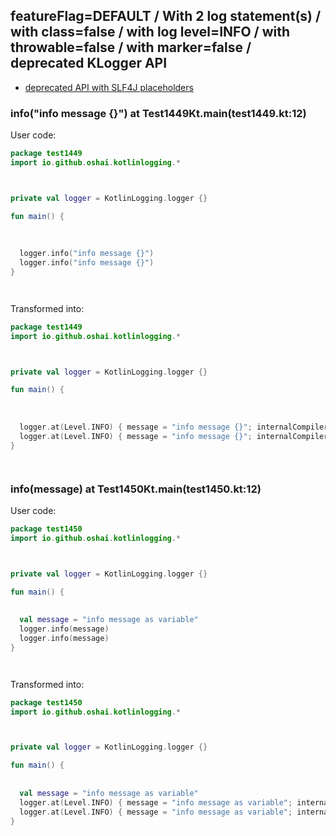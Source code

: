 ## featureFlag=DEFAULT / With 2 log statement(s) / with class=false / with log level=INFO / with throwable=false / with marker=false / deprecated KLogger API

* [deprecated API with SLF4J placeholders](deprecated-slf4j-placeholders.md)

###  info("info message {}") at Test1449Kt.main(test1449.kt:12)

User code:
```kotlin
package test1449
import io.github.oshai.kotlinlogging.*



private val logger = KotlinLogging.logger {}

fun main() {
  
  
  
  logger.info("info message {}")
  logger.info("info message {}")
}




```
  
Transformed into:
```kotlin
package test1449
import io.github.oshai.kotlinlogging.*



private val logger = KotlinLogging.logger {}

fun main() {
  
  
  
  logger.at(Level.INFO) { message = "info message {}"; internalCompilerData = KLoggingEventBuilder.InternalCompilerData(messageTemplate = "\"info message {}\"", className = "test1449.Test1449Kt", methodName = "main", fileName = "test1449.kt", lineNumber = 12)
  logger.at(Level.INFO) { message = "info message {}"; internalCompilerData = KLoggingEventBuilder.InternalCompilerData(messageTemplate = "\"info message {}\"", className = "test1449.Test1449Kt", methodName = "main", fileName = "test1449.kt", lineNumber = 13)
}




```

###  info(message) at Test1450Kt.main(test1450.kt:12)

User code:
```kotlin
package test1450
import io.github.oshai.kotlinlogging.*



private val logger = KotlinLogging.logger {}

fun main() {
  
  
  val message = "info message as variable"
  logger.info(message)
  logger.info(message)
}




```
  
Transformed into:
```kotlin
package test1450
import io.github.oshai.kotlinlogging.*



private val logger = KotlinLogging.logger {}

fun main() {
  
  
  val message = "info message as variable"
  logger.at(Level.INFO) { message = "info message as variable"; internalCompilerData = KLoggingEventBuilder.InternalCompilerData(messageTemplate = "message", className = "test1450.Test1450Kt", methodName = "main", fileName = "test1450.kt", lineNumber = 12)
  logger.at(Level.INFO) { message = "info message as variable"; internalCompilerData = KLoggingEventBuilder.InternalCompilerData(messageTemplate = "message", className = "test1450.Test1450Kt", methodName = "main", fileName = "test1450.kt", lineNumber = 13)
}




```
